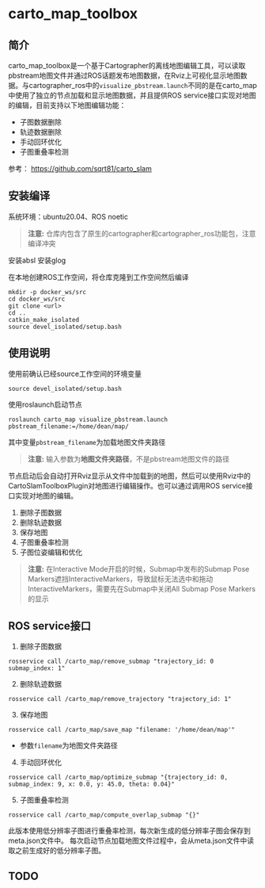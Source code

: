 # carto_map_toolbox

## 简介
carto_map_toolbox是一个基于Cartographer的离线地图编辑工具，可以读取pbstream地图文件并通过ROS话题发布地图数据，在Rviz上可视化显示地图数据。与cartographer_ros中的`visualize_pbstream.launch`不同的是在carto_map中使用了独立的节点加载和显示地图数据，并且提供ROS service接口实现对地图的编辑，目前支持以下地图编辑功能：
- 子图数据删除
- 轨迹数据删除
- 手动回环优化
- 子图重叠率检测

参考：
https://github.com/sqrt81/carto_slam

## 安装编译
系统环境：ubuntu20.04、ROS noetic
> **注意:** 仓库内包含了原生的cartographer和cartographer_ros功能包，注意编译冲突

安装absl
安装glog


在本地创建ROS工作空间，将仓库克隆到工作空间然后编译
```
mkdir -p docker_ws/src
cd docker_ws/src
git clone <url>
cd ..
catkin_make_isolated
source devel_isolated/setup.bash
```


## 使用说明
使用前确认已经source工作空间的环境变量
```
source devel_isolated/setup.bash
```
使用roslaunch启动节点
```
roslaunch carto_map visualize_pbstream.launch pbstream_filename:=/home/dean/map/
```
其中变量`pbstream_filename`为加载地图文件夹路径
> **注意:** 输入参数为**地图文件夹路径**，不是pbstream地图文件的路径  

节点启动后会自动打开Rviz显示从文件中加载到的地图，然后可以使用Rviz中的CartoSlamToolboxPlugin对地图进行编辑操作。也可以通过调用ROS service接口实现对地图的编辑。

1. 删除子图数据
2. 删除轨迹数据
3. 保存地图
4. 子图重叠率检测
5. 子图位姿编辑和优化


> **注意:** 在Interactive Mode开启的时候，Submap中发布的Submap Pose Markers遮挡InteractiveMarkers，导致鼠标无法选中和拖动InteractiveMarkers，需要先在Submap中关闭All Submap Pose Markers的显示  

## ROS service接口

1. 删除子图数据
```
rosservice call /carto_map/remove_submap "trajectory_id: 0 submap_index: 1"
```

2. 删除轨迹数据
```
rosservice call /carto_map/remove_trajectory "trajectory_id: 1"
```

3. 保存地图
```
rosservice call /carto_map/save_map "filename: '/home/dean/map'"
```
- 参数`filename`为地图文件夹路径

4. 手动回环优化
```
rosservice call /carto_map/optimize_submap "{trajectory_id: 0, submap_index: 9, x: 0.0, y: 45.0, theta: 0.04}"
```

5. 子图重叠率检测
```
rosservice call /carto_map/compute_overlap_submap "{}"
```
此版本使用低分辨率子图进行重叠率检测，每次新生成的低分辨率子图会保存到meta.json文件中。
每次启动节点加载地图文件过程中，会从meta.json文件中读取之前生成好的低分辨率子图。



## TODO






